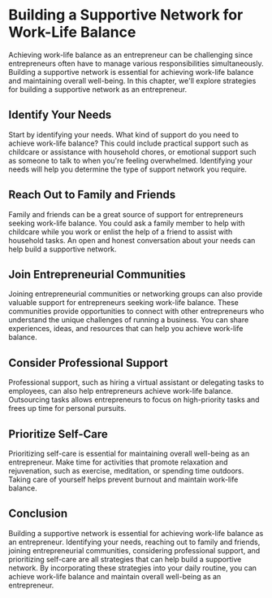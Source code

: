 Building a Supportive Network for Work-Life Balance
==============================================================================================================

Achieving work-life balance as an entrepreneur can be challenging since entrepreneurs often have to manage various responsibilities simultaneously. Building a supportive network is essential for achieving work-life balance and maintaining overall well-being. In this chapter, we'll explore strategies for building a supportive network as an entrepreneur.

Identify Your Needs
-------------------

Start by identifying your needs. What kind of support do you need to achieve work-life balance? This could include practical support such as childcare or assistance with household chores, or emotional support such as someone to talk to when you're feeling overwhelmed. Identifying your needs will help you determine the type of support network you require.

Reach Out to Family and Friends
-------------------------------

Family and friends can be a great source of support for entrepreneurs seeking work-life balance. You could ask a family member to help with childcare while you work or enlist the help of a friend to assist with household tasks. An open and honest conversation about your needs can help build a supportive network.

Join Entrepreneurial Communities
--------------------------------

Joining entrepreneurial communities or networking groups can also provide valuable support for entrepreneurs seeking work-life balance. These communities provide opportunities to connect with other entrepreneurs who understand the unique challenges of running a business. You can share experiences, ideas, and resources that can help you achieve work-life balance.

Consider Professional Support
-----------------------------

Professional support, such as hiring a virtual assistant or delegating tasks to employees, can also help entrepreneurs achieve work-life balance. Outsourcing tasks allows entrepreneurs to focus on high-priority tasks and frees up time for personal pursuits.

Prioritize Self-Care
--------------------

Prioritizing self-care is essential for maintaining overall well-being as an entrepreneur. Make time for activities that promote relaxation and rejuvenation, such as exercise, meditation, or spending time outdoors. Taking care of yourself helps prevent burnout and maintain work-life balance.

Conclusion
----------

Building a supportive network is essential for achieving work-life balance as an entrepreneur. Identifying your needs, reaching out to family and friends, joining entrepreneurial communities, considering professional support, and prioritizing self-care are all strategies that can help build a supportive network. By incorporating these strategies into your daily routine, you can achieve work-life balance and maintain overall well-being as an entrepreneur.
